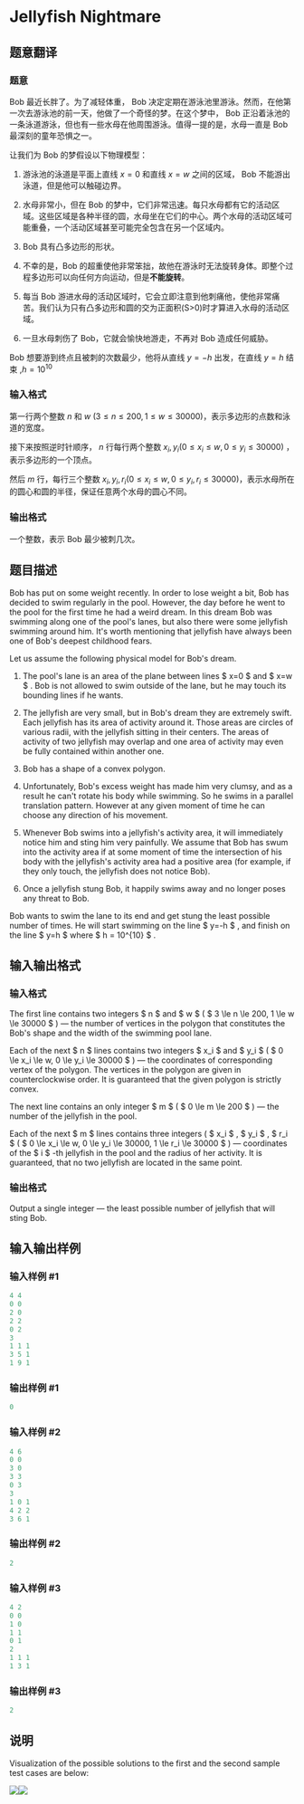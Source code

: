 # Jellyfish Nightmare

## 题意翻译

### 题意

Bob 最近长胖了。为了减轻体重， Bob 决定定期在游泳池里游泳。然而，在他第一次去游泳池的前一天，他做了一个奇怪的梦。在这个梦中， Bob 正沿着泳池的一条泳道游泳，但也有一些水母在他周围游泳。值得一提的是，水母一直是 Bob 最深刻的童年恐惧之一。

让我们为 Bob 的梦假设以下物理模型：

1. 游泳池的泳道是平面上直线 $x=0$ 和直线 $x=w$ 之间的区域， Bob 不能游出泳道，但是他可以触碰边界。

2. 水母非常小，但在 Bob 的梦中，它们非常迅速。每只水母都有它的活动区域。这些区域是各种半径的圆，水母坐在它们的中心。两个水母的活动区域可能重叠，一个活动区域甚至可能完全包含在另一个区域内。

3. Bob 具有凸多边形的形状。

4. 不幸的是，Bob 的超重使他非常笨拙，故他在游泳时无法旋转身体。即整个过程多边形可以向任何方向运动，但是**不能旋转**。

5. 每当 Bob 游进水母的活动区域时，它会立即注意到他刺痛他，使他非常痛苦。我们认为只有凸多边形和圆的交为正面积(S>0)时才算进入水母的活动区域。

6. 一旦水母刺伤了 Bob，它就会愉快地游走，不再对 Bob 造成任何威胁。

Bob 想要游到终点且被刺的次数最少，他将从直线 $y=-h$ 出发，在直线 $y=h$ 结束 ,$h=10^{10}$

### 输入格式

第一行两个整数 $n$ 和 $w$ $(3\le n\le 200,1\le w\le 30000)$，表示多边形的点数和泳道的宽度。

接下来按照逆时针顺序， $n$ 行每行两个整数 $x_i,y_i(0\le x_i\le w,0\le y_i\le 30000)$ ，表示多边形的一个顶点。

然后 $m$ 行，每行三个整数 $x_i,y_i,r_i(0\le x_i \le w,0\le y_i,r_i\le30000)$，表示水母所在的圆心和圆的半径，保证任意两个水母的圆心不同。

### 输出格式

一个整数，表示 Bob 最少被刺几次。

## 题目描述

Bob has put on some weight recently. In order to lose weight a bit, Bob has decided to swim regularly in the pool. However, the day before he went to the pool for the first time he had a weird dream. In this dream Bob was swimming along one of the pool's lanes, but also there were some jellyfish swimming around him. It's worth mentioning that jellyfish have always been one of Bob's deepest childhood fears.

Let us assume the following physical model for Bob's dream.

1. The pool's lane is an area of the plane between lines $ x=0 $ and $ x=w $ . Bob is not allowed to swim outside of the lane, but he may touch its bounding lines if he wants.

2. The jellyfish are very small, but in Bob's dream they are extremely swift. Each jellyfish has its area of activity around it. Those areas are circles of various radii, with the jellyfish sitting in their centers. The areas of activity of two jellyfish may overlap and one area of activity may even be fully contained within another one.

3. Bob has a shape of a convex polygon.

4. Unfortunately, Bob's excess weight has made him very clumsy, and as a result he can't rotate his body while swimming. So he swims in a parallel translation pattern. However at any given moment of time he can choose any direction of his movement.

5. Whenever Bob swims into a jellyfish's activity area, it will immediately notice him and sting him very painfully. We assume that Bob has swum into the activity area if at some moment of time the intersection of his body with the jellyfish's activity area had a positive area (for example, if they only touch, the jellyfish does not notice Bob).

6. Once a jellyfish stung Bob, it happily swims away and no longer poses any threat to Bob.

Bob wants to swim the lane to its end and get stung the least possible number of times. He will start swimming on the line $ y=-h $ , and finish on the line $ y=h $ where $ h = 10^{10} $ .

## 输入输出格式

### 输入格式

The first line contains two integers $ n $ and $ w $ ( $ 3 \le n \le 200, 1 \le w \le 30000 $ ) — the number of vertices in the polygon that constitutes the Bob's shape and the width of the swimming pool lane.

Each of the next $ n $ lines contains two integers $ x_i $ and $ y_i $ ( $ 0 \le x_i \le w, 0 \le y_i \le 30000 $ ) — the coordinates of corresponding vertex of the polygon. The vertices in the polygon are given in counterclockwise order. It is guaranteed that the given polygon is strictly convex.

The next line contains an only integer $ m $ ( $ 0 \le m \le 200 $ ) — the number of the jellyfish in the pool.

Each of the next $ m $ lines contains three integers ( $ x_i $ , $ y_i $ , $ r_i $ ( $ 0 \le x_i \le w, 0 \le y_i \le 30000, 1 \le r_i \le 30000 $ ) — coordinates of the $ i $ -th jellyfish in the pool and the radius of her activity. It is guaranteed, that no two jellyfish are located in the same point.

### 输出格式

Output a single integer — the least possible number of jellyfish that will sting Bob.

## 输入输出样例

### 输入样例 #1

```cpp
4 4
0 0
2 0
2 2
0 2
3
1 1 1
3 5 1
1 9 1

```
### 输出样例 #1

```cpp
0

```
### 输入样例 #2

```cpp
4 6
0 0
3 0
3 3
0 3
3
1 0 1
4 2 2
3 6 1

```
### 输出样例 #2

```cpp
2

```
### 输入样例 #3

```cpp
4 2
0 0
1 0
1 1
0 1
2
1 1 1
1 3 1

```
### 输出样例 #3

```cpp
2

```
## 说明

Visualization of the possible solutions to the first and the second sample test cases are below:

![](https://cdn.luogu.com.cn/upload/vjudge_pic/CF1055G/b0e3cf7a361dcbd9f81fc7c8354706f528b655c8.png)![](https://cdn.luogu.com.cn/upload/vjudge_pic/CF1055G/42d25ac721424a530c09ba9f2c685e0fc72933ad.png)

